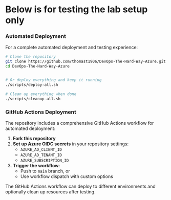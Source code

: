 # Below is for testing the lab setup only

### Automated Deployment

For a complete automated deployment and testing experience:

```bash
# Clone the repository
git clone https://github.com/thomast1906/DevOps-The-Hard-Way-Azure.git
cd DevOps-The-Hard-Way-Azure


# Or deploy everything and keep it running
./scripts/deploy-all.sh

# Clean up everything when done
./scripts/cleanup-all.sh
```

### GitHub Actions Deployment

The repository includes a comprehensive GitHub Actions workflow for automated deployment:

1. **Fork this repository**
2. **Set up Azure OIDC secrets** in your repository settings:
   - `AZURE_AD_CLIENT_ID`
   - `AZURE_AD_TENANT_ID` 
   - `AZURE_SUBSCRIPTION_ID`
3. **Trigger the workflow**:
   - Push to `main` branch, or
   - Use workflow dispatch with custom options

The GitHub Actions workflow can deploy to different environments and optionally clean up resources after testing.